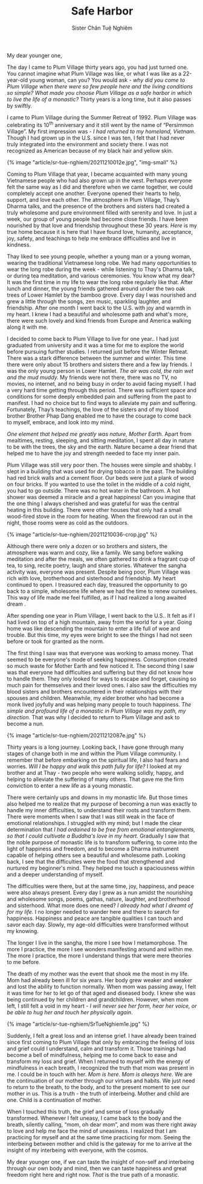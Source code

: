 ﻿---
title: Safe Harbor
author: Sister Chân Tuệ Nghiêm
---

My dear younger one, 

The day I came to Plum Village thirty years ago, you had just turned one. You cannot imagine what Plum Village was like, or what I was like as a 22-year-old young woman, can you? You would ask - *why did you come to Plum Village when there were so few people here and the living conditions so simple? What made you choose Plum Village as a safe harbor in which to live the life of a monastic?* Thirty years is a long time, but it also passes by swiftly.

I came to Plum Village during the Summer Retreat of 1992. Plum Village was celebrating its 10<sup>th</sup> anniversary and it still went by the name of “Persimmon Village”. My first impression was - *I had returned to my homeland, Vietnam*. Though I had grown up in the U.S. since I was ten, I felt that I had never truly integrated into the environment and society there. I was not recognized as American because of my black hair and yellow skin.

{% image "article/sr-tue-nghiem/20211210012e.jpg", "img-small" %}

Coming to Plum Village that year, I became acquainted with many young Vietnamese people who had also grown up in the west. Perhaps everyone felt the same way as I did and therefore when we came together, we could completely accept one another. Everyone opened their hearts to help, support, and love each other. The atmosphere in Plum Village,  Thay’s Dharma talks, and the presence of the brothers and sisters had created a truly wholesome and pure environment filled with serenity and love. In just a week, our group of young people had become close friends. I have been nourished by that love and friendship throughout these 30 years. *Here* is my true home because it is here that I have found love, humanity, acceptance, joy, safety, and teachings to help me embrace difficulties and live in kindness.

Thay liked to see young people, whether a young man or a young woman, wearing the traditional Vietnamese long robe. We had many opportunities to wear the long robe during the week - while listening to Thay's Dharma talk, or during tea meditation, and various ceremonies. You know what my dear? It was the first time in my life to wear the long robe regularly like that. After lunch and dinner, the young friends gathered around under the two oak trees of Lower Hamlet by the bamboo grove. Every day I was nourished and grew a little through the songs, zen music, sparkling laughter, and friendship. After one month I went back to the U.S. with joy and warmth in my heart. I knew I had a beautiful and wholesome path and what's more, there were such lovely and kind friends from Europe and America walking along it with me. 

I decided to come back to Plum Village to live for one year.. I had just graduated from university and it was a time for me to explore the world before pursuing further studies. I returned just before the Winter Retreat. There was a stark difference between the summer and winter. This time there were only about 15 brothers and sisters there and a few lay friends. I was the only young person in Lower Hamlet. *The air was cold, the rain wet and the mud muddy.* My friends were not there, there was no TV, no movies, no internet, and no being busy in order to avoid facing myself. I had a very hard time getting through this period. There was sufficient space and conditions for some deeply embedded pain and suffering from the past to manifest. I had no choice but to find ways to alleviate my pain and suffering. Fortunately, Thay’s teachings, the love of the sisters and of my blood brother Brother Phap Dang enabled me to have the courage to come back to myself, embrace, and look into my mind. 

*One element that helped me greatly was nature, Mother Earth*. Apart from mealtimes, resting, sleeping, and sitting meditation, I spent all day in nature to be with the trees, the sky and the earth. Nature became a dear friend that helped me to have the joy and strength needed to face my inner pain. 

Plum Village was still very poor then. The houses were simple and shabby. I slept in a building that was used for drying tobacco in the past. The building had red brick walls and a cement floor. Our beds were just a plank of wood on four bricks. If you wanted to use the toilet in the middle of a cold night, you had to go outside. There was no hot water in the bathroom. A hot shower was deemed a miracle and a great happiness! Can you imagine that the one thing I always cherished and was grateful for was the central heating in this building. There were other houses that only had a small wood-fired stove in the room for heating. When the firewood ran out in the night, those rooms were as cold as the outdoors. 

{% image "article/sr-tue-nghiem/20211210036-crop.jpg" %}

Although there were only a dozen or so brothers and sisters, the atmosphere was warm and cozy, like a family. We sang before walking meditation and after the meals, we often gathered to drink a fragrant cup of tea, to sing, recite poetry, laugh and share stories. Whatever the sangha activity was, everyone was present. Despite being poor, Plum Village was rich with love, brotherhood and sisterhood and friendship. My heart continued to open. I treasured each day, treasured the opportunity to go back to a simple, wholesome life where we had the time to renew ourselves. This way of life made me feel fulfilled, as if I had realized a long awaited dream . 

After spending one year in Plum Village, I went back to the U.S.. It felt as if I had lived on top of a high mountain, away from the world for a year. Going home was like descending the mountain to enter a life full of woe and trouble. But this time, my eyes were bright to see the things I had not seen before or took for granted as the norm.

The first thing I saw was that everyone was working to amass money. That seemed to be everyone's mode of seeking happiness. Consumption created so much waste for Mother Earth and few noticed it. The second thing I saw was that everyone had difficulties and suffering but they did not know how to handle them. They only looked for ways to escape and forget, causing so much pain for themselves and their loved ones. I also saw the difficulties my blood sisters and brothers encountered in their relationships with their spouses and children. Meanwhile, my elder brother who had become a monk lived joyfully and was helping many people to touch happiness. *The simple and profound life of a monastic in Plum Village was my path, my direction.* That was why I decided to return to Plum Village and ask to become a nun.

{% image "article/sr-tue-nghiem/20211212087e.jpg" %}

Thirty years is a long journey. Looking back, I have gone through many stages of change both in me and within the Plum Village community. I remember that before embarking on the spiritual life, I also had fears and worries. *Will I be happy and walk this path fully for life?* I looked at my brother and at Thay - two people who were walking solidly, happy, and helping to alleviate the suffering of many others. That gave me the firm conviction to enter a new life as a young monastic. 

There were certainly ups and downs in my monastic life. But those times also helped me to realize that my purpose of becoming a nun was exactly to handle my inner difficulties, to understand their roots and transform them. There were moments when I saw that I was still weak in the face of emotional relationships. I struggled with my mind; but I made the clear determination that *I had ordained to be free from emotional entanglements, so that I could cultivate a Buddha's love in my heart.* Gradually I saw that the noble purpose of monastic life is to transform suffering, to come into the light of happiness and freedom, and to become a Dharma instrument capable of helping others see a beautiful and wholesome path. Looking back, I see that the difficulties were the food that strengthened and nurtured my beginner's mind. They helped me touch a spaciousness within and a deeper understanding of myself.

The difficulties were there, but at the same time, joy, happiness, and peace were also always present. Every day I grew as a nun amidst the nourishing and wholesome songs, poems, gathas, nature, laughter, and brotherhood and sisterhood. What more does one need? *I already had what I dreamt of for my life.* I no longer needed to wander here and there to search for happiness. Happiness and peace are tangible qualities I can touch and savor each day. Slowly, my age-old difficulties were transformed without my knowing. 

The longer I live in the sangha, the more I see how I metamorphose. The more I practice, the more I see wonders manifesting around and within me. The more I practice, the more I understand things that were mere theories to me before. 

The death of my mother was the event that shook me the most in my life. Mom had already been ill for six years. Her body grew weaker and weaker and lost the ability to function normally. When mom was passing away, I felt it was time for her to let go of that aged and diseased body. I knew she was being continued by her children and grandchildren. However, when mom left, I still felt a void in my heart - *I will never see her form, hear her voice, or be able to hug her and touch her physically again*.

{% image "article/sr-tue-nghiem/SrTueNghiem1e.jpg" %}

Suddenly, I felt a great loss and an intense grief. I have already been trained since first coming to Plum Village that only by embracing the feeling of loss and grief could I understand, calm and transform it. Those trainings had become a bell of mindfulness, helping me to come back to ease and transform my loss and grief. When I returned to myself with the energy of mindfulness in each breath, I recognized the truth that mom was present in me. I could be in touch with her. *Mom is here. Mom is always here.* We are the continuation of our mother through our virtues and habits. We just need to return to the breath, to the body, and to the present moment to see our mother in us. This is a truth - the truth of interbeing. Mother and child are one. Child is a continuation of mother.   

When I touched this truth, the grief and sense of loss gradually transformed. Whenever I felt uneasy, I came back to the body and the breath, silently calling, “mom, oh dear mom”, and mom was there right away to love and help me face the mind of uneasiness. I realized that I am practicing for myself and at the same time practicing for mom. Seeing the interbeing between mother and child is the gateway for me to arrive at the insight of my interbeing with everyone, with the cosmos.

My dear younger one, if we can taste the insight of non-self and interbeing through our own body and mind, then we can taste happiness and great freedom right here and right now. *That* is the true path of a monastic. 
